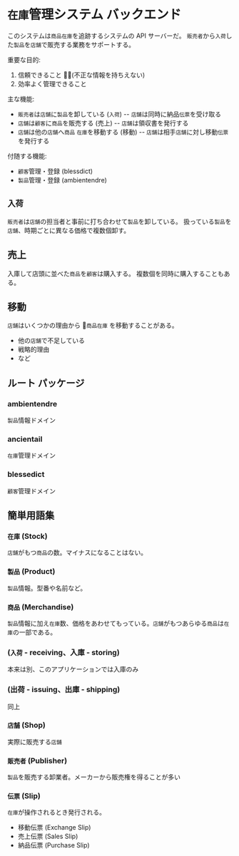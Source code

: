 # `在庫`管理システム バックエンド

このシステムは`商品在庫`を追跡するシステムの API サーバーだ。
`販売者`から`入荷`した`製品`を`店舗`で販売する業務をサポートする。

重要な目的:

1. 信頼できること (不正な情報を持ちえない)
2. 効率よく管理できること

主な機能:

- `販売者`は`店舗`に`製品`を卸している (`入荷`)
  -- `店舗`は同時に納品`伝票`を受け取る
- `店舗`は`顧客`に`商品`を販売する (売上)
  -- `店舗`は領収書を発行する
- `店舗`は他の`店舗`へ`商品` `在庫`を移動する (移動)
  -- `店舗`は相手`店舗`に対し移動`伝票`を発行する

付随する機能:

- `顧客`管理・登録 (blessdict)
- `製品`管理・登録 (ambientendre)

## `入荷`

`販売者`は`店舗`の担当者と事前に打ち合わせて`製品`を卸している。
扱っている`製品`を`店舗`、時期ごとに異なる価格で複数個卸す。

## 売上

入庫して店頭に並べた`商品`を`顧客`は購入する。
複数個を同時に購入することもある。

## 移動

`店舗`はいくつかの理由から `商品在庫` を移動することがある。

- 他の`店舗`で不足している
- 戦略的理由
- など

## ルート パッケージ

### ambientendre

`製品`情報ドメイン

### ancientail

`在庫`管理ドメイン

### blessedict

`顧客`管理ドメイン

## 簡単用語集

### `在庫` (Stock)

`店舗`がもつ`商品`の数。マイナスになることはない。

### `製品` (Product)

`製品`情報。型番や名前など。

### `商品` (Merchandise)

`製品`情報に加え`在庫`数、価格をあわせてもっている。`店舗`がもつあらゆる`商品`は`在庫`の一部である。

### (`入荷` - receiving、入庫 - storing)

本来は別、このアプリケーションでは入庫のみ

### (出荷 - issuing、出庫 - shipping)

同上

### `店舗` (Shop)

実際に販売する`店舗`

### `販売者` (Publisher)

`製品`を販売する卸業者。メーカーから販売権を得ることが多い

### `伝票` (Slip)

`在庫`が操作されるとき発行される。

- 移動伝票 (Exchange Slip)
- 売上伝票 (Sales Slip)
- 納品伝票 (Purchase Slip)
